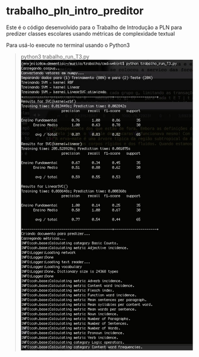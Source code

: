 # trabalho_pln_intro_preditor
Este é o código desenvolvido para o Trabalho de Introdução a PLN para predizer classes escolares usando métricas de complexidade textual

Para usá-lo execute no terminal usando o Python3
> python3 trabalho_run_T3.py
![Imagem do Preditor](https://github.com/gazzola/trabalho_pln_intro_preditor/raw/master/imagens/screen_1.jpeg)
